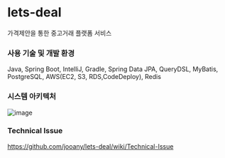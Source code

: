 # lets-deal
가격제안을 통한 중고거래 플랫폼 서비스

### 사용 기술 및 개발 환경
Java, Spring Boot, IntelliJ, Gradle, Spring Data JPA, QueryDSL, MyBatis, PostgreSQL, AWS(EC2, S3, RDS,CodeDeploy), Redis

### 시스템 아키텍처
![image](https://github.com/jooany/lets-deal/assets/83267254/22db2fce-ec6f-4e8d-a540-dedc4ffa90fa)




### Technical Issue
https://github.com/jooany/lets-deal/wiki/Technical-Issue
